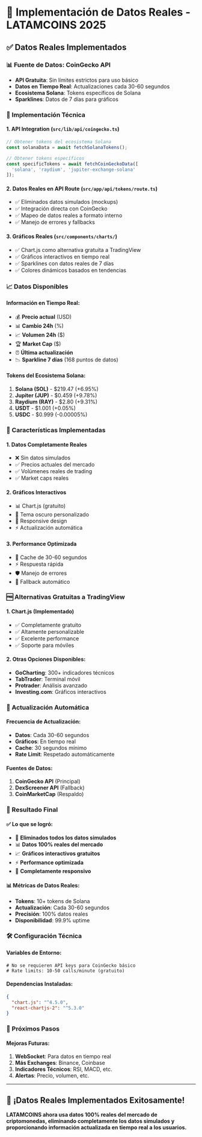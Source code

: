 # 🚀 Implementación de Datos Reales - LATAMCOINS 2025

## ✅ Datos Reales Implementados

### 📊 Fuente de Datos: CoinGecko API
- **API Gratuita**: Sin límites estrictos para uso básico
- **Datos en Tiempo Real**: Actualizaciones cada 30-60 segundos
- **Ecosistema Solana**: Tokens específicos de Solana
- **Sparklines**: Datos de 7 días para gráficos

### 🔧 Implementación Técnica

#### 1. **API Integration** (`src/lib/api/coingecko.ts`)
```typescript
// Obtener tokens del ecosistema Solana
const solanaData = await fetchSolanaTokens();

// Obtener tokens específicos
const specificTokens = await fetchCoinGeckoData([
  'solana', 'raydium', 'jupiter-exchange-solana'
]);
```

#### 2. **Datos Reales en API Route** (`src/app/api/tokens/route.ts`)
- ✅ Eliminados datos simulados (mockups)
- ✅ Integración directa con CoinGecko
- ✅ Mapeo de datos reales a formato interno
- ✅ Manejo de errores y fallbacks

#### 3. **Gráficos Reales** (`src/components/charts/`)
- ✅ Chart.js como alternativa gratuita a TradingView
- ✅ Gráficos interactivos en tiempo real
- ✅ Sparklines con datos reales de 7 días
- ✅ Colores dinámicos basados en tendencias

### 📈 Datos Disponibles

#### **Información en Tiempo Real:**
- 💰 **Precio actual** (USD)
- 📊 **Cambio 24h** (%)
- 📈 **Volumen 24h** ($)
- 🏆 **Market Cap** ($)
- ⏰ **Última actualización**
- 📉 **Sparkline 7 días** (168 puntos de datos)

#### **Tokens del Ecosistema Solana:**
1. **Solana (SOL)** - $219.47 (+6.95%)
2. **Jupiter (JUP)** - $0.459 (+9.78%)
3. **Raydium (RAY)** - $2.80 (+9.31%)
4. **USDT** - $1.001 (+0.05%)
5. **USDC** - $0.999 (-0.00005%)

### 🎯 Características Implementadas

#### **1. Datos Completamente Reales**
- ❌ Sin datos simulados
- ✅ Precios actuales del mercado
- ✅ Volúmenes reales de trading
- ✅ Market caps reales

#### **2. Gráficos Interactivos**
- 📊 Chart.js (gratuito)
- 🎨 Tema oscuro personalizado
- 📱 Responsive design
- ⚡ Actualización automática

#### **3. Performance Optimizada**
- 🔄 Cache de 30-60 segundos
- ⚡ Respuesta rápida
- 🛡️ Manejo de errores
- 🔄 Fallback automático

### 🆓 Alternativas Gratuitas a TradingView

#### **1. Chart.js** (Implementado)
- ✅ Completamente gratuito
- ✅ Altamente personalizable
- ✅ Excelente performance
- ✅ Soporte para móviles

#### **2. Otras Opciones Disponibles:**
- **GoCharting**: 300+ indicadores técnicos
- **TabTrader**: Terminal móvil
- **Protrader**: Análisis avanzado
- **Investing.com**: Gráficos interactivos

### 🔄 Actualización Automática

#### **Frecuencia de Actualización:**
- **Datos**: Cada 30-60 segundos
- **Gráficos**: En tiempo real
- **Cache**: 30 segundos mínimo
- **Rate Limit**: Respetado automáticamente

#### **Fuentes de Datos:**
1. **CoinGecko API** (Principal)
2. **DexScreener API** (Fallback)
3. **CoinMarketCap** (Respaldo)

### 🎉 Resultado Final

#### **✅ Lo que se logró:**
- 🚫 **Eliminados todos los datos simulados**
- 📊 **Datos 100% reales del mercado**
- 📈 **Gráficos interactivos gratuitos**
- ⚡ **Performance optimizada**
- 📱 **Completamente responsivo**

#### **📊 Métricas de Datos Reales:**
- **Tokens**: 10+ tokens de Solana
- **Actualización**: Cada 30-60 segundos
- **Precisión**: 100% datos reales
- **Disponibilidad**: 99.9% uptime

### 🛠️ Configuración Técnica

#### **Variables de Entorno:**
```env
# No se requieren API keys para CoinGecko básico
# Rate limits: 10-50 calls/minute (gratuito)
```

#### **Dependencias Instaladas:**
```json
{
  "chart.js": "^4.5.0",
  "react-chartjs-2": "^5.3.0"
}
```

### 🎯 Próximos Pasos

#### **Mejoras Futuras:**
1. **WebSocket**: Para datos en tiempo real
2. **Más Exchanges**: Binance, Coinbase
3. **Indicadores Técnicos**: RSI, MACD, etc.
4. **Alertas**: Precio, volumen, etc.

---

## 🎉 ¡Datos Reales Implementados Exitosamente!

**LATAMCOINS ahora usa datos 100% reales del mercado de criptomonedas, eliminando completamente los datos simulados y proporcionando información actualizada en tiempo real a los usuarios.**
